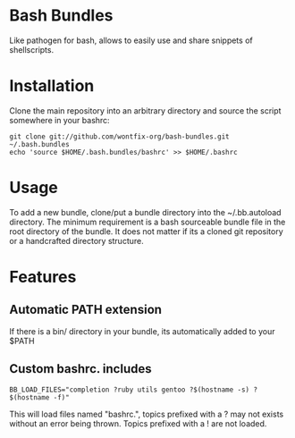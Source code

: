 # Bash Bundles

Like pathogen for bash, allows to easily use and share snippets of shellscripts.

# Installation

Clone the main repository into an arbitrary directory and source the script somewhere in your bashrc:

    git clone git://github.com/wontfix-org/bash-bundles.git ~/.bash.bundles
    echo 'source $HOME/.bash.bundles/bashrc' >> $HOME/.bashrc

# Usage

To add a new bundle, clone/put a bundle directory into the ~/.bb.autoload directory. The minimum requirement is a bash sourceable bundle file in the root directory of the bundle. It does not matter if its a cloned git repository or a handcrafted directory structure.

# Features

## Automatic PATH extension

If there is a bin/ directory in your bundle, its automatically added to your $PATH

## Custom bashrc.<topic> includes

	BB_LOAD_FILES="completion ?ruby utils gentoo ?$(hostname -s) ?$(hostname -f)"

This will load files named "bashrc.<topic>", topics prefixed with a ? may not exists
without an error being thrown. Topics prefixed with a ! are not loaded.
